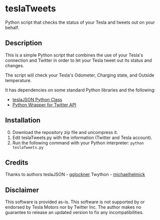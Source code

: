 # teslaTweets
Python script that checks the status of your Tesla and tweets out on your behalf.


## Description
This is a simple Python script that combines the use of your Tesla's connection and Twitter in order to let your Tesla tweet out its status and changes.

The script will check your Tesla's Odometer, Charging state, and Outside temperature.

It has dependencies on some standard Python libraries and the following:
- [teslaJSON Python Class](https://github.com/gglockner/teslajson)
- [Python Wrapper for Twitter API](https://github.com/ryanmcgrath/twython)


## Installation
0. Download the repository zip file and uncompress it.
1. Edit teslaTweets.py with the information (Twitter and Tesla account).
2. Run the following command with your Python interpreter: `python teslaTweets.py`


## Credits
Thanks to authors 
teslaJSON - [gglockner](https://github.com/gglockner/teslajson/commits?author=gglockner)
Twython - [michaelhelmick](https://github.com/ryanmcgrath/twython/commits?author=michaelhelmick)

## Disclaimer
This software is provided as-is.  This software is not supported by or endorsed by Tesla Motors nor by Twitter Inc. The author makes no guarantee to release an updated version to fix any incompatibilities.

